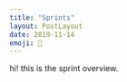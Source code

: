 ```yaml
---
title: "Sprints"
layout: PostLayout
date: 2019-11-14
emoji: 📯
---
```

hi! this is the sprint overview.